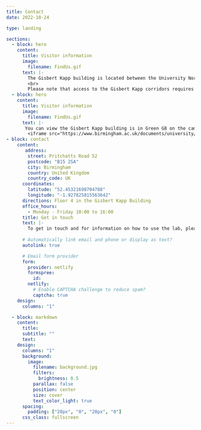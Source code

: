 ```yaml
---
title: Contact
date: 2022-10-24

type: landing

sections:
  - block: hero
    content:
      title: Visitor information
      image:
        filename: FindUs.gif
      text: |-
        The Gisbert Kapp building is located between the University North Gate and the North East multistorey Car Park. Enter the Pritchatts Road 52 building (either through the parking lot or from the multistorey entrance). Looking at the Cafe 52, take the elevators on the left. On the 4th floor enter the left door leading to the corridor. The lab is at the end of the corridor.
        <br>
        Please note that access to the Gisbert Kapp corridors requires an activated UoB ID card. If you don't have one, please get in touch with us before you venture to the lab, so that we can meet you when you exit the elevator.
  - block: hero
    content:
      title: Visitor information
      image:
        filename: FindUs.gif
      text: |-
       You can view the Gisbert Kapp building is in Green G8 on the campus map: 
        <iframe src="https://www.birmingham.ac.uk/documents/university/edgbaston-campus-map.pdf" width="100%" height="600px"></iframe>
- block: contact
    content:
       address:
        street: Pritchatts Road 52
        postcode: "B15 2SA"
        city: Birmingham
        country: United Kingdom
        country_code: UK
      coordinates:
        latitude: "52.45321698704788"
        longitude: "-1.927825815563642"
      directions: Floor 4 in the Gisbert Kapp Building
      office_hours:
        - Monday - Friday 10:00 to 16:00
      title: Get in touch
      text: |-
        To get in touch and for information on how to use the lab, please fill in the form below. You will be given access to the Lab CODA where you will find all details. The lab is located in the Gisbert Kapp building. Entrance is via Pritchatts Road 52. Visitor parking is possible at the nearby multi-storey North East car park.
   
      # Automatically link email and phone or display as text?
      autolink: true

      # Email form provider
      form:
        provider: netlify
        formspree:
          id:
        netlify:
          # Enable CAPTCHA challenge to reduce spam?
          captcha: true
    design:
      columns: "1"

  - block: markdown
    content:
      title:
      subtitle: ""
      text:
    design:
      columns: "1"
      background:
        image:
          filename: background.jpg
          filters:
            brightness: 0.5
          parallax: false
          position: center
          size: cover
          text_color_light: true
      spacing:
        padding: ["20px", "0", "20px", "0"]
      css_class: fullscreen
---
```

